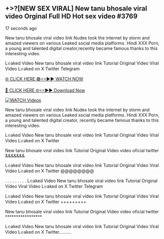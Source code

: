 ## +>?[NEW SEX VIRAL] New tanu bhosale viral video Orginal Full HD Hot sex video #3769

17 seconds ago

New tanu bhosale viral video link Nudes took the internet by storm and amazed viewers on various Leaked social media platforms. Hindi XXX Porn, a young and talented digital creator,recently became famous thanks to this interesting video.

L𝚎aked Video New tanu bhosale viral video link Tutorial Original Video Viral Video L𝚎aked on X Twitter Telegram

[🌐 CLICK HERE 🟢==►► WATCH NOW](https://dekho-ki-hoy-07-2k25.blogspot.com/2025/01/viral-tv.html)

[🔴 CLICK HERE 🌐==►► Download Now](https://dekho-ki-hoy-07-2k25.blogspot.com/2025/01/viral-tv.html)

[![WATCH Videos](https://i.imgur.com/KtWmlQT.gif)](https://dekho-ki-hoy-07-2k25.blogspot.com/2025/01/viral-tv.html)

New tanu bhosale viral video link Nudes took the internet by storm and amazed viewers on various Leaked social media platforms. Hindi XXX Porn, a young and talented digital creator, recently became famous thanks to this interesting video.

L𝚎aked Video New tanu bhosale viral video link Tutorial Original Video Viral Video L𝚎aked on X Twitter

New tanu bhosale viral video link Tutorial Original Video video oficial twitter &&&&&&&

L𝚎aked Video New tanu bhosale viral video link Tutorial Original Video Viral Video L𝚎aked on X Twitter @@@@@@@@

. . . . . . . . . L𝚎aked Video New tanu bhosale viral video link Tutorial Original Video Viral Video L𝚎aked on X Twitter Telegram

L𝚎aked Video New tanu bhosale viral video link Tutorial Original Video Viral Video L𝚎aked on X Twitter +++++++++

New tanu bhosale viral video link Tutorial Original Video video oficial twitter *****************

L𝚎aked Video New tanu bhosale viral video link Tutorial Original Video Viral Video L𝚎aked on X Twitter..........